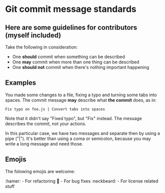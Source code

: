 # Git commit message standards

Here are some guidelines for contributors (myself included)
---

Take the following in consideration:

- One **should** commit when something can be described
- One **may** commit when more than one thing can be described
- One **should not** commit when there's nothing important happening

## __Examples__

You made some changes to a file, fixing a typo and turning some tabs into spaces.
The commit message **may** describe what __the commit__ does, as in:

`Fix typo on foo.js | Convert tabs into spaces`

Note that it didn't say "Fixed typo", but "Fix" instead. The message describes the commit, not your actions.

In this particular case, we have two messages and separate then by using a pipe ("|"). It's better than using a coma or semicolon, because you may write a long message and need those.

## __Emojis__

The folowing emojis are welcome:

:hamer: - For refactoring
:pill: - For bug fixes
:neckbeard: - For license related stuff 

